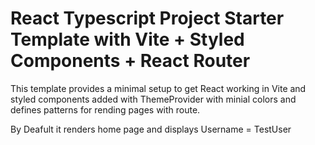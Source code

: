 # React Typescript Project Starter Template with Vite + Styled Components + React Router

This template provides a minimal setup to get React working in Vite and styled components added with ThemeProvider with minial colors and defines patterns for rending pages with route.

By Deafult it renders home page and displays Username = TestUser
